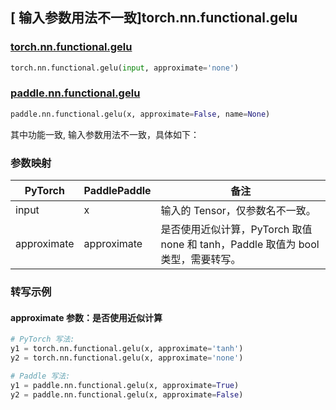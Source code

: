 ## [ 输入参数用法不一致]torch.nn.functional.gelu

### [torch.nn.functional.gelu](https://pytorch.org/docs/stable/generated/torch.nn.functional.gelu.html#torch.nn.functional.gelu)

```python
torch.nn.functional.gelu(input, approximate='none')
```

### [paddle.nn.functional.gelu](https://www.paddlepaddle.org.cn/documentation/docs/zh/develop/api/paddle/nn/functional/gelu_cn.html)

```python
paddle.nn.functional.gelu(x, approximate=False, name=None)
```

其中功能一致, 输入参数用法不一致，具体如下：

### 参数映射

| PyTorch     | PaddlePaddle | 备注                                                                                 |
| ----------- | ------------ | ------------------------------------------------------------------------------------ |
| input       | x            | 输入的 Tensor，仅参数名不一致。                                                      |
| approximate | approximate  | 是否使用近似计算，PyTorch 取值 none 和 tanh，Paddle 取值为 bool 类型，需要转写。 |

### 转写示例

#### approximate 参数：是否使用近似计算

```python
# PyTorch 写法:
y1 = torch.nn.functional.gelu(x, approximate='tanh')
y2 = torch.nn.functional.gelu(x, approximate='none')

# Paddle 写法:
y1 = paddle.nn.functional.gelu(x, approximate=True)
y2 = paddle.nn.functional.gelu(x, approximate=False)
```
